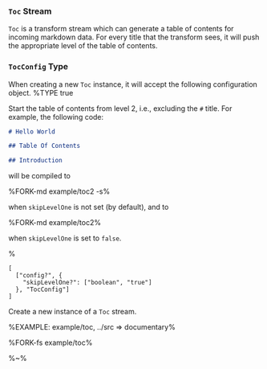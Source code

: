 ### `Toc` Stream

`Toc` is a transform stream which can generate a table of contents for incoming markdown data. For every title that the transform sees, it will push the appropriate level of the table of contents.

### `TocConfig` Type

When creating a new `Toc` instance, it will accept the following configuration object.
%TYPE true
<p name="skipLevelOne" type="boolean">
  <d>Start the table of contents from level 2, i.e., excluding the <code>#</code> title.</d>
  <e>For example, the following code:

```md
# Hello World

## Table Of Contents

## Introduction
```

will be compiled to

%FORK-md example/toc2 -s%

when `skipLevelOne` is not set (by default), and to

%FORK-md example/toc2%

when `skipLevelOne` is set to `false`.
  </e>
</p>
%

```### constructor => Toc
[
  ["config?", {
    "skipLevelOne?": ["boolean", "true"]
  }, "TocConfig"]
]
```

Create a new instance of a `Toc` stream.

%EXAMPLE: example/toc, ../src => documentary%

%FORK-fs example/toc%

%~%